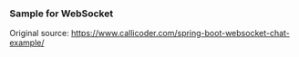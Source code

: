 ### Sample for WebSocket

Original source: https://www.callicoder.com/spring-boot-websocket-chat-example/